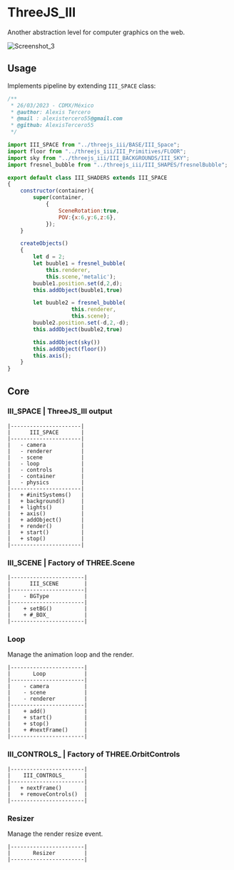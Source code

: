 # ThreeJS_III

Another abstraction level for computer graphics on the web.

![Screenshot_3](https://user-images.githubusercontent.com/87354316/227800425-31b38e3c-b4ae-49fe-b195-3c381eca72ce.png)

## Usage

Implements pipeline by extending `III_SPACE` class:

```js
/**
 * 26/03/2023 - CDMX/México
 * @author: Alexis Tercero
 * @mail : alexistercero55@gmail.com
 * @github: AlexisTercero55
 */

import III_SPACE from "../threejs_iii/BASE/III_Space";
import floor from "../threejs_iii/III_Primitives/FLOOR";
import sky from "../threejs_iii/III_BACKGROUNDS/III_SKY";
import fresnel_bubble from "../threejs_iii/III_SHAPES/fresnelBubble";

export default class III_SHADERS extends III_SPACE
{
    constructor(container){
        super(container,
            {
                SceneRotation:true,
                POV:{x:6,y:6,z:6},
            });
    }

    createObjects()
    {
        let d = 2;
        let buuble1 = fresnel_bubble(
            this.renderer,
            this.scene,'metalic');
        buuble1.position.set(d,2,d);
        this.addObject(buuble1,true)

        let buuble2 = fresnel_bubble(
                    this.renderer,
                    this.scene);
        buuble2.position.set(-d,2,-d);
        this.addObject(buuble2,true)

        this.addObject(sky())
        this.addObject(floor())
        this.axis();
    }
}
```

## Core

### III_SPACE | ThreeJS_III output

```
|----------------------|
|      III_SPACE       |
|----------------------|
|   - camera           |
|   - renderer         |
|   - scene            |
|   - loop             |
|   - controls         |
|   - container        |
|   - physics          |
|----------------------|
|   + #initSystems()   |
|   + background()     |
|   + lights()         |
|   + axis()           |
|   + addObject()      |
|   + render()         |
|   + start()          |
|   + stop()           |
|----------------------|
```

### III_SCENE | Factory of THREE.Scene

```
|-----------------------|
|      III_SCENE        |
|-----------------------|
|    - BGType           |
|-----------------------|
|    + setBG()          |
|    + #_BOX_           |
|-----------------------|
```

### Loop

Manage the animation loop and the render.

```
|-----------------------|
|       Loop            |
|-----------------------|
|    - camera           |
|    - scene            |
|    - renderer         |
|-----------------------|
|    + add()            |
|    + start()          |
|    + stop()           |
|    + #nextFrame()     |
|-----------------------|
```

### III_CONTROLS_ | Factory of THREE.OrbitControls

```
|-----------------------|
|    III_CONTROLS_      |
|-----------------------|
|   + nextFrame()       |
|   + removeControls()  |
|-----------------------|
```

### Resizer

Manage the render resize event.

```
|-----------------------|
|       Resizer         |
|-----------------------|
```
